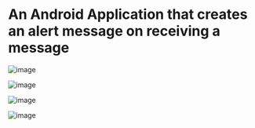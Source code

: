 # An Android Application that creates an alert message on receiving a message

![image](https://github.com/anvita-kumar30/AndroidAppAlertMessage/assets/109106936/2cf0b43c-d289-48a2-8890-126cca8500cd)

![image](https://github.com/anvita-kumar30/AndroidAppAlertMessage/assets/109106936/0c3f7b30-0e45-43f0-a4b3-246fda4124d1)

![image](https://github.com/anvita-kumar30/AndroidAppAlertMessage/assets/109106936/8231edc9-c896-4212-95fe-ad8087169539)

![image](https://github.com/anvita-kumar30/AndroidAppAlertMessage/assets/109106936/bc680c43-2a66-4b72-a209-986b1800bbd8)
